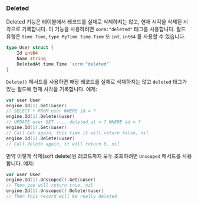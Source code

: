 ### Deleted

Deleted 기능은 테이블에서 레코드를 실제로 삭제하지는 않고, 현재 시각을 삭제된 시각으로 기록합니다. 이 기능을 사용하려면 `xorm:"deleted"` 태그를 사용합니다. 필드 유형은 `time.Time`, `type MyTime time.Time` 또 `int`, `int64` 를 사용할 수 있습니다.

```Go
type User struct {
    Id int64
    Name string
    DeletedAt time.Time `xorm:"deleted"`
}
```

`Delete()` 메서드를 사용하면 해당 레코드를 실제로 삭제하지는 않고 `deleted` 태그가 있는 필드에 현재 시각을 기록합니다. 예제:

```Go
var user User
engine.Id(1).Get(&user)
// SELECT * FROM user WHERE id = ?
engine.Id(1).Delete(&user)
// UPDATE user SET ..., deleted_at = ? WHERE id = ?
engine.Id(1).Get(&user)
// Call Get again, this time it will return false, nil
engine.Id(1).Delete(&user)
// Call delete again, it will return 0, nil
```

만약 이렇게 삭제(soft delete)된 레코드까지 모두 조회하려면 `Unscoped` 메서드를 사용합니다. 예제:

```Go
var user User
engine.Id(1).Unscoped().Get(&user)
// Then you will return true, nil
engine.Id(1).Unscoped().Delete(&user)
// Then this record will be really deleted
```
